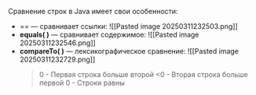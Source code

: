 
Сравнение строк в Java имеет свои особенности:

- == — сравнивает ссылки:
![[Pasted image 20250311232503.png]]
- **equals( )** — сравнивает содержимое:
![[Pasted image 20250311232546.png]]
- **compareTo( )** — лексикографическое сравнение:
![[Pasted image 20250311232729.png]]
	 >0 - Первая строка больше второй
	 <0 - Вторая строка больше первой
	 0 - Строки равны
